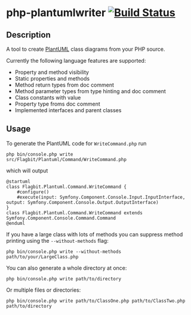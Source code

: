 php-plantumlwriter [![Build Status](https://travis-ci.org/davidfuhr/php-plantumlwriter.png?branch=master)](https://travis-ci.org/davidfuhr/php-plantumlwriter)
==================

Description
-----------

A tool to create [PlantUML](http://plantuml.sourceforge.net/) class diagrams from your PHP source.

Currently the following language features are supported:

- Property and method visibility
- Static properties and methods
- Method return types from doc comment
- Method parameter types from type hinting and doc comment
- Class constants with value
- Property type froms doc comment
- Implemented interfaces and parent classes

Usage
-----

To generate the PlantUML code for `WriteCommand.php` run

    php bin/console.php write src/Flagbit/Plantuml/Command/WriteCommand.php

which will output

    @startuml
    class Flagbit.Plantuml.Command.WriteCommand {
        #configure()
        #execute(input: Symfony.Component.Console.Input.InputInterface, output: Symfony.Component.Console.Output.OutputInterface)
    }
    class Flagbit.Plantuml.Command.WriteCommand extends Symfony.Component.Console.Command.Command
    @enduml

If you have a large class with lots of methods you can suppress method printing using the `--without-methods` flag:

    php bin/console.php write --without-methods path/to/your/LargeClass.php

You can also generate a whole directory at once:

    php bin/console.php write path/to/directory

Or multiple files or directories:

    php bin/console.php write path/to/ClassOne.php path/to/ClassTwo.php path/to/directory
